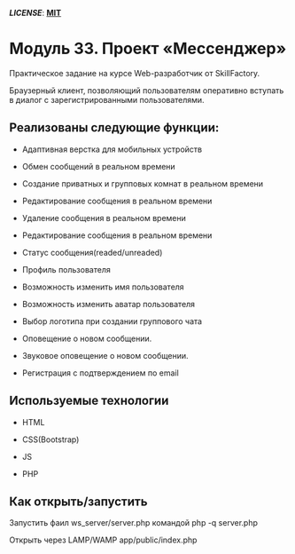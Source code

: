 ***LICENSE***: [**MIT**](./LICENSE)
# Модуль 33. Проект «Мессенджер»

Практическое задание на курсе Web-разработчик от SkillFactory.

Браузерный клиент, позволяющий пользователям оперативно вступать в диалог с зарегистрированными пользователями.

## Реализованы следующие функции:

* Адаптивная верстка для мобильных устройств

* Обмен сообщений в реальном времени

* Создание приватных и групповых комнат в реальном времени

* Редактирование сообщения в реальном времени

* Удаление сообщения в реальном времени

* Редактирование сообщения в реальном времени

* Статус сообщения(readed/unreaded)

* Профиль пользователя

* Возможность изменить имя пользователя

* Возможность изменить аватар пользователя

* Выбор логотипа при создании группового чата

* Оповещение о новом сообщении.

* Звуковое оповещение о новом сообщении.

* Регистрация с подтверждением по email


## Используемые технологии

* HTML

* CSS(Bootstrap)

* JS

* PHP

## Как открыть/запустить

Запустить  фаил ws_server/server.php командой php -q server.php

Открыть через LAMP/WAMP app/public/index.php

